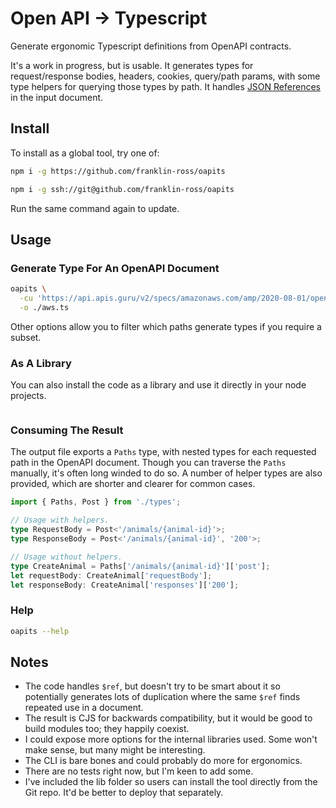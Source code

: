 # Open API -> Typescript

Generate ergonomic Typescript definitions from OpenAPI contracts.

It's a work in progress, but is usable. It generates types for request/response bodies, headers, cookies, query/path params, with some type helpers for querying those types by path. It handles [JSON References](https://json-spec.readthedocs.io/reference.html) in the input document.

## Install

To install as a global tool, try one of:

```sh
npm i -g https://github.com/franklin-ross/oapits
```

```sh
npm i -g ssh://git@github.com/franklin-ross/oapits
```

Run the same command again to update.

## Usage

### Generate Type For An OpenAPI Document

```sh
oapits \
  -cu 'https://api.apis.guru/v2/specs/amazonaws.com/amp/2020-08-01/openapi.json' \
  -o ./aws.ts
```

Other options allow you to filter which paths generate types if you require a subset.

### As A Library

You can also install the code as a library and use it directly in your node projects.

```typescript

```

### Consuming The Result

The output file exports a `Paths` type, with nested types for each requested path in the OpenAPI document. Though you can traverse the `Paths` manually, it's often long winded to do so. A number of helper types are also provided, which are shorter and clearer for common cases.

```typescript
import { Paths, Post } from './types';

// Usage with helpers.
type RequestBody = Post<'/animals/{animal-id}'>;
type ResponseBody = Post<'/animals/{animal-id}', '200'>;

// Usage without helpers.
type CreateAnimal = Paths['/animals/{animal-id}']['post'];
let requestBody: CreateAnimal['requestBody'];
let responseBody: CreateAnimal['responses']['200'];
```

### Help

```sh
oapits --help
```

## Notes

- The code handles `$ref`, but doesn't try to be smart about it so potentially generates lots of duplication where the same `$ref` finds repeated use in a document.
- The result is CJS for backwards compatibility, but it would be good to build modules too; they happily coexist.
- I could expose more options for the internal libraries used. Some won't make sense, but many might be interesting.
- The CLI is bare bones and could probably do more for ergonomics.
- There are no tests right now, but I'm keen to add some.
- I've included the lib folder so users can install the tool directly from the Git repo. It'd be better to deploy that separately.
